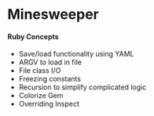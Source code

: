 # Minesweeper

#### Ruby Concepts

- Save/load functionality using YAML
- ARGV to load in file
- File class I/O
- Freezing constants
- Recursion to simplify complicated logic
- Colorize Gem
- Overriding Inspect
